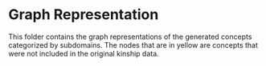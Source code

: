 # Graph Representation
This folder contains the graph representations of the generated concepts categorized by subdomains. The nodes that are in yellow are concepts that were not included in the original kinship data.
